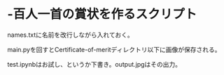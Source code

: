 # -百人一首の賞状を作るスクリプト
names.txtに名前を改行しながら入れておく。

main.pyを回すとCertificate-of-meritディレクトリ以下に画像が保存される。

test.ipynbはお試し、というか下書き。output.jpgはその出力。
